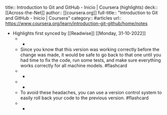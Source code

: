 title:: Introduction to Git and GitHub - Inicio | Coursera (highlights)
deck:: [[Across-the-Net]]
author:: [[coursera.org]]
full-title:: "Introduction to Git and GitHub - Inicio | Coursera"
category:: #articles
url:: https://www.coursera.org/learn/introduction-git-github/home/notes

- Highlights first synced by [[Readwise]] [[Monday, 31-10-2022]]
	- -
	- Since you know that this version was working correctly before the change was made, it would be safe to go back to that one until you had time to fix the code, run some tests, and make sure everything works correctly for all machine models. #flashcard
	- -
	- -
	- To avoid these headaches, you can use a version control system to easily roll back your code to the previous version. #flashcard
	- -